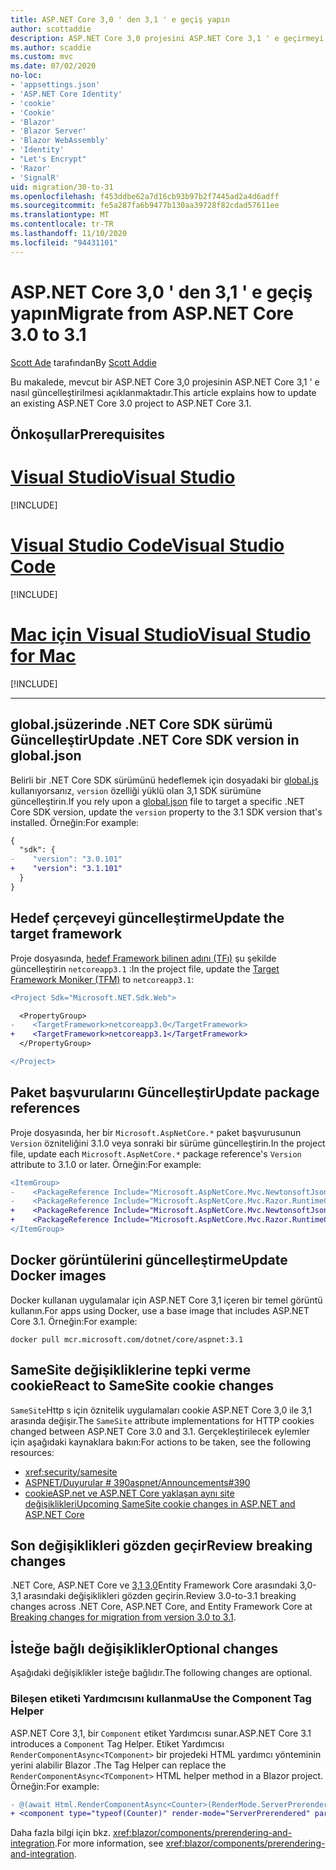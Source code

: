 ```yaml
---
title: ASP.NET Core 3,0 ' den 3,1 ' e geçiş yapın
author: scottaddie
description: ASP.NET Core 3,0 projesini ASP.NET Core 3,1 ' e geçirmeyi öğrenin.
ms.author: scaddie
ms.custom: mvc
ms.date: 07/02/2020
no-loc:
- 'appsettings.json'
- 'ASP.NET Core Identity'
- 'cookie'
- 'Cookie'
- 'Blazor'
- 'Blazor Server'
- 'Blazor WebAssembly'
- 'Identity'
- "Let's Encrypt"
- 'Razor'
- 'SignalR'
uid: migration/30-to-31
ms.openlocfilehash: f453ddbe62a7d16cb93b97b2f7445ad2a4d6adff
ms.sourcegitcommit: fe5a287fa6b9477b130aa39728f82cdad57611ee
ms.translationtype: MT
ms.contentlocale: tr-TR
ms.lasthandoff: 11/10/2020
ms.locfileid: "94431101"
---
```

# <a name="migrate-from-aspnet-core-30-to-31"></a><span data-ttu-id="25c39-103">ASP.NET Core 3,0 ' den 3,1 ' e geçiş yapın</span><span class="sxs-lookup"><span data-stu-id="25c39-103">Migrate from ASP.NET Core 3.0 to 3.1</span></span>

<span data-ttu-id="25c39-104">[Scott Ade](https://github.com/scottaddie) tarafından</span><span class="sxs-lookup"><span data-stu-id="25c39-104">By [Scott Addie](https://github.com/scottaddie)</span></span>

<span data-ttu-id="25c39-105">Bu makalede, mevcut bir ASP.NET Core 3,0 projesinin ASP.NET Core 3,1 ' e nasıl güncelleştirilmesi açıklanmaktadır.</span><span class="sxs-lookup"><span data-stu-id="25c39-105">This article explains how to update an existing ASP.NET Core 3.0 project to ASP.NET Core 3.1.</span></span>

## <a name="prerequisites"></a><span data-ttu-id="25c39-106">Önkoşullar</span><span class="sxs-lookup"><span data-stu-id="25c39-106">Prerequisites</span></span>

# <a name="visual-studio"></a>[<span data-ttu-id="25c39-107">Visual Studio</span><span class="sxs-lookup"><span data-stu-id="25c39-107">Visual Studio</span></span>](#tab/visual-studio)

[!INCLUDE[](~/includes/net-core-prereqs-vs-3.1.md)]

# <a name="visual-studio-code"></a>[<span data-ttu-id="25c39-108">Visual Studio Code</span><span class="sxs-lookup"><span data-stu-id="25c39-108">Visual Studio Code</span></span>](#tab/visual-studio-code)

[!INCLUDE[](~/includes/net-core-prereqs-vsc-3.1.md)]

# <a name="visual-studio-for-mac"></a>[<span data-ttu-id="25c39-109">Mac için Visual Studio</span><span class="sxs-lookup"><span data-stu-id="25c39-109">Visual Studio for Mac</span></span>](#tab/visual-studio-mac)

[!INCLUDE[](~/includes/net-core-prereqs-mac-3.1.md)]

---

## <a name="update-net-core-sdk-version-in-globaljson"></a><span data-ttu-id="25c39-110">global.jsüzerinde .NET Core SDK sürümü Güncelleştir</span><span class="sxs-lookup"><span data-stu-id="25c39-110">Update .NET Core SDK version in global.json</span></span>

<span data-ttu-id="25c39-111">Belirli bir .NET Core SDK sürümünü hedeflemek için dosyadaki bir [global.js](/dotnet/core/tools/global-json) kullanıyorsanız, `version` özelliği yüklü olan 3,1 SDK sürümüne güncelleştirin.</span><span class="sxs-lookup"><span data-stu-id="25c39-111">If you rely upon a [global.json](/dotnet/core/tools/global-json) file to target a specific .NET Core SDK version, update the `version` property to the 3.1 SDK version that's installed.</span></span> <span data-ttu-id="25c39-112">Örneğin:</span><span class="sxs-lookup"><span data-stu-id="25c39-112">For example:</span></span>

```diff
{
  "sdk": {
-    "version": "3.0.101"
+    "version": "3.1.101"
  }
}
```

## <a name="update-the-target-framework"></a><span data-ttu-id="25c39-113">Hedef çerçeveyi güncelleştirme</span><span class="sxs-lookup"><span data-stu-id="25c39-113">Update the target framework</span></span>

<span data-ttu-id="25c39-114">Proje dosyasında, [hedef Framework bilinen adını (TFı)](/dotnet/standard/frameworks) şu şekilde güncelleştirin `netcoreapp3.1` :</span><span class="sxs-lookup"><span data-stu-id="25c39-114">In the project file, update the [Target Framework Moniker (TFM)](/dotnet/standard/frameworks) to `netcoreapp3.1`:</span></span>

```diff
<Project Sdk="Microsoft.NET.Sdk.Web">

  <PropertyGroup>
-    <TargetFramework>netcoreapp3.0</TargetFramework>
+    <TargetFramework>netcoreapp3.1</TargetFramework>
  </PropertyGroup>

</Project>
```

## <a name="update-package-references"></a><span data-ttu-id="25c39-115">Paket başvurularını Güncelleştir</span><span class="sxs-lookup"><span data-stu-id="25c39-115">Update package references</span></span>

<span data-ttu-id="25c39-116">Proje dosyasında, her bir `Microsoft.AspNetCore.*` paket başvurusunun `Version` özniteliğini 3.1.0 veya sonraki bir sürüme güncelleştirin.</span><span class="sxs-lookup"><span data-stu-id="25c39-116">In the project file, update each `Microsoft.AspNetCore.*` package reference's `Version` attribute to 3.1.0 or later.</span></span> <span data-ttu-id="25c39-117">Örneğin:</span><span class="sxs-lookup"><span data-stu-id="25c39-117">For example:</span></span>

```diff
<ItemGroup>
-    <PackageReference Include="Microsoft.AspNetCore.Mvc.NewtonsoftJson" Version="3.0.0" />
-    <PackageReference Include="Microsoft.AspNetCore.Mvc.Razor.RuntimeCompilation" Version="3.0.0" Condition="'$(Configuration)' == 'Debug'" />
+    <PackageReference Include="Microsoft.AspNetCore.Mvc.NewtonsoftJson" Version="3.1.1" />
+    <PackageReference Include="Microsoft.AspNetCore.Mvc.Razor.RuntimeCompilation" Version="3.1.1" Condition="'$(Configuration)' == 'Debug'" />
</ItemGroup>
```

## <a name="update-docker-images"></a><span data-ttu-id="25c39-118">Docker görüntülerini güncelleştirme</span><span class="sxs-lookup"><span data-stu-id="25c39-118">Update Docker images</span></span>

<span data-ttu-id="25c39-119">Docker kullanan uygulamalar için ASP.NET Core 3,1 içeren bir temel görüntü kullanın.</span><span class="sxs-lookup"><span data-stu-id="25c39-119">For apps using Docker, use a base image that includes ASP.NET Core 3.1.</span></span> <span data-ttu-id="25c39-120">Örneğin:</span><span class="sxs-lookup"><span data-stu-id="25c39-120">For example:</span></span>

```console
docker pull mcr.microsoft.com/dotnet/core/aspnet:3.1
```

## <a name="react-to-samesite-no-loccookie-changes"></a><span data-ttu-id="25c39-121">SameSite değişikliklerine tepki verme cookie</span><span class="sxs-lookup"><span data-stu-id="25c39-121">React to SameSite cookie changes</span></span>

<span data-ttu-id="25c39-122">`SameSite`Http s için öznitelik uygulamaları cookie ASP.NET Core 3,0 ile 3,1 arasında değişir.</span><span class="sxs-lookup"><span data-stu-id="25c39-122">The `SameSite` attribute implementations for HTTP cookies changed between ASP.NET Core 3.0 and 3.1.</span></span> <span data-ttu-id="25c39-123">Gerçekleştirilecek eylemler için aşağıdaki kaynaklara bakın:</span><span class="sxs-lookup"><span data-stu-id="25c39-123">For actions to be taken, see the following resources:</span></span>

* <xref:security/samesite>
* [<span data-ttu-id="25c39-124">ASPNET/Duyurular # 390</span><span class="sxs-lookup"><span data-stu-id="25c39-124">aspnet/Announcements#390</span></span>](https://github.com/aspnet/Announcements/issues/390)
* <span data-ttu-id="25c39-125">[cookieASP.net ve ASP.NET Core yaklaşan aynı site değişiklikleri](https://devblogs.microsoft.com/aspnet/upcoming-samesite-cookie-changes-in-asp-net-and-asp-net-core/)</span><span class="sxs-lookup"><span data-stu-id="25c39-125">[Upcoming SameSite cookie changes in ASP.NET and ASP.NET Core](https://devblogs.microsoft.com/aspnet/upcoming-samesite-cookie-changes-in-asp-net-and-asp-net-core/)</span></span>

## <a name="review-breaking-changes"></a><span data-ttu-id="25c39-126">Son değişiklikleri gözden geçir</span><span class="sxs-lookup"><span data-stu-id="25c39-126">Review breaking changes</span></span>

<span data-ttu-id="25c39-127">.NET Core, ASP.NET Core ve [3,1 3,0](/dotnet/core/compatibility/3.0-3.1)Entity Framework Core arasındaki 3,0-3,1 arasındaki değişiklikleri gözden geçirin.</span><span class="sxs-lookup"><span data-stu-id="25c39-127">Review 3.0-to-3.1 breaking changes across .NET Core, ASP.NET Core, and Entity Framework Core at [Breaking changes for migration from version 3.0 to 3.1](/dotnet/core/compatibility/3.0-3.1).</span></span>

## <a name="optional-changes"></a><span data-ttu-id="25c39-128">İsteğe bağlı değişiklikler</span><span class="sxs-lookup"><span data-stu-id="25c39-128">Optional changes</span></span>

<span data-ttu-id="25c39-129">Aşağıdaki değişiklikler isteğe bağlıdır.</span><span class="sxs-lookup"><span data-stu-id="25c39-129">The following changes are optional.</span></span>

### <a name="use-the-component-tag-helper"></a><span data-ttu-id="25c39-130">Bileşen etiketi Yardımcısını kullanma</span><span class="sxs-lookup"><span data-stu-id="25c39-130">Use the Component Tag Helper</span></span>

<span data-ttu-id="25c39-131">ASP.NET Core 3,1, bir `Component` etiket Yardımcısı sunar.</span><span class="sxs-lookup"><span data-stu-id="25c39-131">ASP.NET Core 3.1 introduces a `Component` Tag Helper.</span></span> <span data-ttu-id="25c39-132">Etiket Yardımcısı `RenderComponentAsync<TComponent>` bir projedeki HTML yardımcı yönteminin yerini alabilir Blazor .</span><span class="sxs-lookup"><span data-stu-id="25c39-132">The Tag Helper can replace the `RenderComponentAsync<TComponent>` HTML helper method in a Blazor project.</span></span> <span data-ttu-id="25c39-133">Örneğin:</span><span class="sxs-lookup"><span data-stu-id="25c39-133">For example:</span></span>

```diff
- @(await Html.RenderComponentAsync<Counter>(RenderMode.ServerPrerendered, new { IncrementAmount = 10 }))
+ <component type="typeof(Counter)" render-mode="ServerPrerendered" param-IncrementAmount="10" />
```

<span data-ttu-id="25c39-134">Daha fazla bilgi için bkz. <xref:blazor/components/prerendering-and-integration>.</span><span class="sxs-lookup"><span data-stu-id="25c39-134">For more information, see <xref:blazor/components/prerendering-and-integration>.</span></span>
